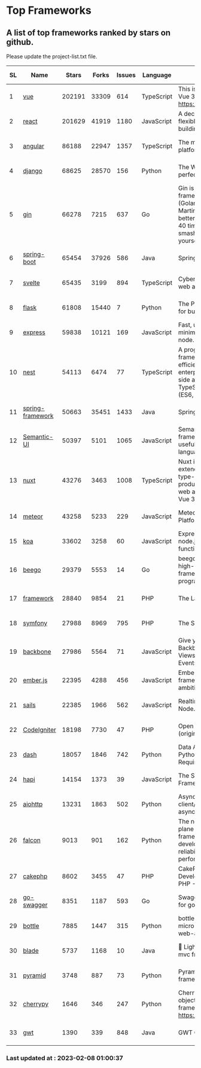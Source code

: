# Top Frameworks
## A list of top frameworks ranked by stars on github.  
Please update the project-list.txt file.

| SL| Name  | Stars| Forks| Issues | Language | Description | Last Commit |
| --| ------| -----| ---- | ------ | -------- | ----------- | ----------- |
| 1 | [vue](https://github.com/vuejs/vue) | 202191 | 33309 | 614 | TypeScript | This is the repo for Vue 2. For Vue 3, go to https://github.com/vuejs/core | 2023-02-04 18:16:38 |
| 2 | [react](https://github.com/facebook/react) | 201629 | 41919 | 1180 | JavaScript | A declarative, efficient, and flexible JavaScript library for building user interfaces. | 2023-02-07 22:47:05 |
| 3 | [angular](https://github.com/angular/angular) | 86188 | 22947 | 1357 | TypeScript | The modern web developer’s platform | 2023-02-07 20:25:59 |
| 4 | [django](https://github.com/django/django) | 68625 | 28570 | 156 | Python | The Web framework for perfectionists with deadlines. | 2023-02-07 19:30:00 |
| 5 | [gin](https://github.com/gin-gonic/gin) | 66278 | 7215 | 637 | Go | Gin is a HTTP web framework written in Go (Golang). It features a Martini-like API with much better performance -- up to 40 times faster. If you need smashing performance, get yourself some Gin. | 2023-02-07 08:37:36 |
| 6 | [spring-boot](https://github.com/spring-projects/spring-boot) | 65454 | 37926 | 586 | Java | Spring Boot | 2023-02-07 16:24:08 |
| 7 | [svelte](https://github.com/sveltejs/svelte) | 65435 | 3199 | 894 | TypeScript | Cybernetically enhanced web apps | 2023-02-05 14:20:51 |
| 8 | [flask](https://github.com/pallets/flask) | 61808 | 15440 | 7 | Python | The Python micro framework for building web applications. | 2023-02-07 15:18:54 |
| 9 | [express](https://github.com/expressjs/express) | 59838 | 10121 | 169 | JavaScript | Fast, unopinionated, minimalist web framework for node. | 2022-11-02 01:13:10 |
| 10 | [nest](https://github.com/nestjs/nest) | 54113 | 6474 | 77 | TypeScript | A progressive Node.js framework for building efficient, scalable, and enterprise-grade server-side applications on top of TypeScript & JavaScript (ES6, ES7, ES8) 🚀 | 2023-02-07 13:24:41 |
| 11 | [spring-framework](https://github.com/spring-projects/spring-framework) | 50663 | 35451 | 1433 | Java | Spring Framework | 2023-02-07 18:05:47 |
| 12 | [Semantic-UI](https://github.com/Semantic-Org/Semantic-UI) | 50397 | 5101 | 1065 | JavaScript | Semantic is a UI component framework based around useful principles from natural language. | 2023-01-11 17:05:32 |
| 13 | [nuxt](https://github.com/nuxt/nuxt) | 43276 | 3463 | 1008 | TypeScript | Nuxt is an intuitive and extendable way to create type-safe, performant and production-grade full-stack web apps and websites with Vue 3. | 2023-02-07 17:18:47 |
| 14 | [meteor](https://github.com/meteor/meteor) | 43258 | 5233 | 229 | JavaScript | Meteor, the JavaScript App Platform | 2023-02-02 12:56:06 |
| 15 | [koa](https://github.com/koajs/koa) | 33602 | 3258 | 60 | JavaScript | Expressive middleware for node.js using ES2017 async functions | 2023-01-02 06:55:07 |
| 16 | [beego](https://github.com/beego/beego) | 29379 | 5553 | 14 | Go | beego is an open-source, high-performance web framework for the Go programming language. | 2023-02-07 02:33:55 |
| 17 | [framework](https://github.com/laravel/framework) | 28840 | 9854 | 21 | PHP | The Laravel Framework. | 2023-02-07 19:51:54 |
| 18 | [symfony](https://github.com/symfony/symfony) | 27988 | 8969 | 795 | PHP | The Symfony PHP framework | 2023-02-07 17:17:12 |
| 19 | [backbone](https://github.com/jashkenas/backbone) | 27986 | 5564 | 71 | JavaScript | Give your JS App some Backbone with Models, Views, Collections, and Events | 2023-01-04 11:09:21 |
| 20 | [ember.js](https://github.com/emberjs/ember.js) | 22395 | 4288 | 456 | JavaScript | Ember.js - A JavaScript framework for creating ambitious web applications | 2023-02-07 15:45:32 |
| 21 | [sails](https://github.com/balderdashy/sails) | 22385 | 1966 | 562 | JavaScript | Realtime MVC Framework for Node.js | 2023-01-20 21:22:40 |
| 22 | [CodeIgniter](https://github.com/bcit-ci/CodeIgniter) | 18198 | 7730 | 47 | PHP | Open Source PHP Framework (originally from EllisLab) | 2023-01-26 22:11:27 |
| 23 | [dash](https://github.com/plotly/dash) | 18057 | 1846 | 742 | Python | Data Apps & Dashboards for Python. No JavaScript Required. | 2023-01-30 16:21:52 |
| 24 | [hapi](https://github.com/hapijs/hapi) | 14154 | 1373 | 39 | JavaScript | The Simple, Secure Framework Developers Trust | 2023-01-30 03:16:20 |
| 25 | [aiohttp](https://github.com/aio-libs/aiohttp) | 13231 | 1863 | 502 | Python | Asynchronous HTTP client/server framework for asyncio and Python | 2023-02-06 17:11:47 |
| 26 | [falcon](https://github.com/falconry/falcon) | 9013 | 901 | 162 | Python | The no-magic web data plane API and microservices framework for Python developers, with a focus on reliability, correctness, and performance at scale. | 2023-01-18 20:42:26 |
| 27 | [cakephp](https://github.com/cakephp/cakephp) | 8602 | 3455 | 47 | PHP | CakePHP: The Rapid Development Framework for PHP - Official Repository | 2023-02-06 15:12:59 |
| 28 | [go-swagger](https://github.com/go-swagger/go-swagger) | 8351 | 1187 | 593 | Go | Swagger 2.0 implementation for go | 2023-02-04 17:37:23 |
| 29 | [bottle](https://github.com/bottlepy/bottle) | 7885 | 1447 | 315 | Python | bottle.py is a fast and simple micro-framework for python web-applications. | 2022-09-05 15:24:52 |
| 30 | [blade](https://github.com/lets-blade/blade) | 5737 | 1168 | 10 | Java | :rocket: Lightning fast and elegant mvc framework for Java8 | 2022-05-10 12:38:06 |
| 31 | [pyramid](https://github.com/Pylons/pyramid) | 3748 | 887 | 73 | Python | Pyramid - A Python web framework | 2023-01-30 04:56:42 |
| 32 | [cherrypy](https://github.com/cherrypy/cherrypy) | 1646 | 346 | 247 | Python | CherryPy is a pythonic, object-oriented HTTP framework.      https://cherrypy.dev | 2023-01-09 16:26:47 |
| 33 | [gwt](https://github.com/gwtproject/gwt) | 1390 | 339 | 848 | Java | GWT Open Source Project | 2023-01-12 13:59:04 |

### Last updated at : 2023-02-08 01:00:37
